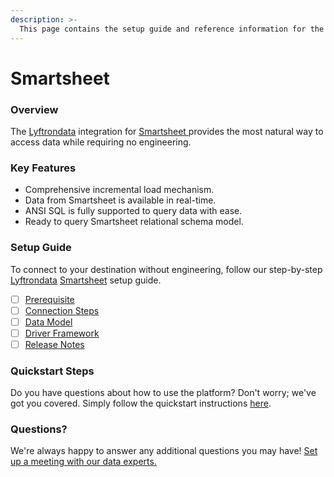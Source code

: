 ```yaml
---
description: >-
  This page contains the setup guide and reference information for the Smartsheet source connector.
---
```


# Smartsheet

### Overview

The [Lyftrondata](https://www.lyftrondata.com/) integration for [Smartsheet](https://www.lyftrondata.com/integration/smartsheet/)[ ](https://www.lyftrondata.com/integration/smartsheet/)provides the most natural way to access data while requiring no engineering.

### Key Features

* Comprehensive incremental load mechanism.
* Data from Smartsheet is available in real-time.&#x20;
* ANSI SQL is fully supported to query data with ease.
* Ready to query Smartsheet relational schema model.

### Setup Guide

To connect to your destination without engineering, follow our step-by-step [Lyftrondata](https://www.lyftrondata.com/)  [Smartsheet](https://www.lyftrondata.com/integration/smartsheet/) setup guide.

* [ ] [Prerequisite](../../technology-analytics/smartsheet/prerequisite.md)
* [ ] [Connection Steps](../../technology-analytics/smartsheet/connection-steps.md)
* [ ] [Data Model](../../technology-analytics/smartsheet/data-model/)
* [ ] [Driver Framework](../../technology-analytics/smartsheet/driver-framework/)
* [ ] [Release Notes](../../technology-analytics/smartsheet/release-notes.md)

### Quickstart Steps

Do you have questions about how to use the platform? Don't worry; we've got you covered. Simply follow the quickstart instructions [here](../../../quickstart-steps.md).

### Questions? <a href="#questions" id="questions"></a>

We're always happy to answer any additional questions you may have! [Set up a meeting with our data experts.](https://www.lyftrondata.com/book-a-meeting/)

